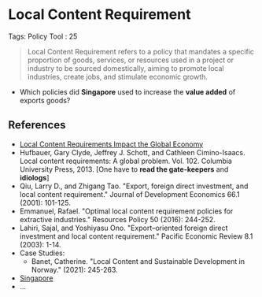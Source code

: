 # Local Content Requirement

Tags: Policy Tool
: 25

> Local Content Requirement refers to a policy that mandates a specific proportion of goods, services, or resources used in a project or industry to be sourced domestically, aiming to promote local industries, create jobs, and stimulate economic growth.
> 

- Which policies did **Singapore** used to increase the **value added** of exports goods?

## References

- [Local Content Requirements Impact the Global Economy](https://www.oecd.org/trade/topics/local-content-requirements/)
- Hufbauer, Gary Clyde, Jeffrey J. Schott, and Cathleen Cimino-Isaacs. Local content requirements: A global problem. Vol. 102. Columbia University Press, 2013. [One have to **read the gate-keepers** and **idiologs**]
- Qiu, Larry D., and Zhigang Tao. "Export, foreign direct investment, and local content requirement." Journal of Development Economics 66.1 (2001): 101-125.
- Emmanuel, Rafael. "Optimal local content requirement policies for extractive industries." Resources Policy 50 (2016): 244-252.
- Lahiri, Sajal, and Yoshiyasu Ono. "Export–oriented foreign direct investment and local content requirement." Pacific Economic Review 8.1 (2003): 1-14.
- Case  Studies:
    - Banet, Catherine. "Local Content and Sustainable Development in Norway." (2021): 245-263.
- [Singapore](../../../../../Proiectarium%20112956e8f40e802bbf0ee8b46860003f/Singapore%20133956e8f40e81d2849fe20bb4d74fb9.md)
- …